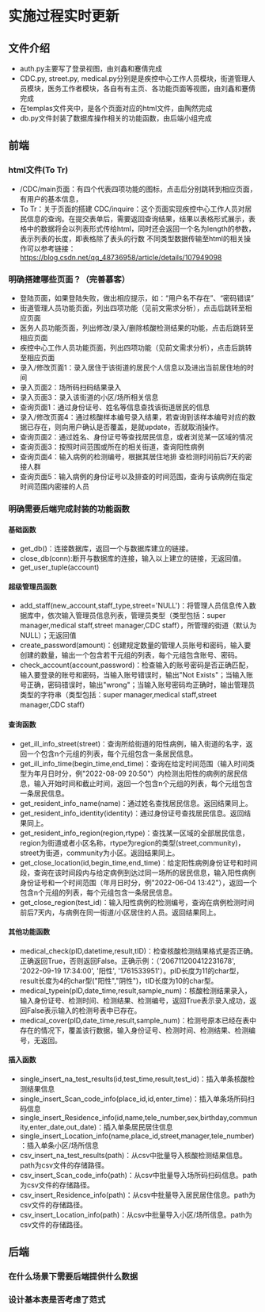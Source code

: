 # 实施过程实时更新
## 文件介绍
* auth.py主要写了登录视图，由刘鑫和蹇倩完成
* CDC.py, street.py, medical.py分别是是疾控中心工作人员模块，街道管理人员模块，医务工作者模块，各自有有主页、各功能页面等视图，由刘鑫和蹇倩完成
* 在templas文件夹中，是各个页面对应的html文件，由陶然完成
* db.py文件封装了数据库操作相关的功能函数，由后端小组完成
## 前端
### html文件(To Tr)
* /CDC/main页面：有四个代表四项功能的图标，点击后分别跳转到相应页面，有用户的基本信息，
* To Tr：关于页面的搭建
CDC/inquire：这个页面实现疾控中心工作人员对居民信息的查询。在提交表单后，需要返回查询结果，结果以表格形式展示，表格中的数据将会以列表形式传给html，同时还会返回一个名为length的参数，表示列表的长度，即表格除了表头的行数
不同类型数据传输至html的相关操作可以参考链接：https://blog.csdn.net/qq_48736958/article/details/107949098

### 明确搭建哪些页面？（完善慕客）
* 登陆页面，如果登陆失败，做出相应提示，如：“用户名不存在”、“密码错误”
* 街道管理人员功能页面，列出四项功能（见前文需求分析），点击后跳转至相应页面
* 医务人员功能页面，列出修改/录入/删除核酸检测结果的功能，点击后跳转至相应页面
* 疾控中心工作人员功能页面，列出四项功能（见前文需求分析），点击后跳转至相应页面
* 录入/修改页面1：录入居住于该街道的居民个人信息以及进出当前居住地的时间
* 录入页面2：场所码扫码结果录入
* 录入页面3：录入该街道的小区/场所相关信息
* 查询页面1：通过身份证号、姓名等信息查找该街道居民的信息
* 录入/修改页面4：通过核酸样本编号录入结果，若查询到该样本编号对应的数据已存在，则向用户确认是否覆盖，是就update，否就取消操作。
* 查询页面2：通过姓名、身份证号等查找居民信息，或者浏览某一区域的情况
* 查询页面3：按照时间范围或所在的相关街道，查询阳性病例
* 查询页面4：输入病例的检测编号，根据其居住地排 查检测时间前后7天的密接人群
* 查询页面5：输入病例的身份证号以及排查的时间范围，查询与该病例在指定时间范围内密接的人员
### 明确需要后端完成封装的功能函数

#### 基础函数
* get_db()：连接数据库，返回一个与数据库建立的链接。
* close_db(conn):断开与数据库的连接，输入以上建立的链接，无返回值。
* get_user_tuple(account)

#### 超级管理员函数
* add_staff(new_account,staff_type,street='NULL')：将管理人员信息传入数据库中，依次输入管理员信息列表，管理员类型（类型包括：super manager,medical staff,street manager,CDC staff），所管理的街道（默认为NULL）；无返回值
* create_password(amount)：创建规定数量的管理人员账号和密码，输入要创建的数量，输出一个包含若干元组的列表，每个元组包含账号、密码。
* check_account(account,password)：检查输入的账号密码是否正确匹配，输入要登录的账号和密码，当输入账号错误时，输出"Not Exists"；当输入账号正确，密码错误时，输出"wrong"；当输入账号密码均正确时，输出管理员类型的字符串（类型包括：super manager,medical staff,street manager,CDC staff）

#### 查询函数
* get_ill_info_street(street)：查询所给街道的阳性病例，输入街道的名字，返回一个包含n个元组的列表，每个元组包含一条居民信息。
* get_ill_info_time(begin_time,end_time)：查询在给定时间范围（输入时间类型为年月日时分，例"2022-08-09 20:50"）内检测出阳性的病例的居民信息，输入开始时间和截止时间，返回一个包含n个元组的列表，每个元组包含一条居民信息。
* get_resident_info_name(name)：通过姓名查找居民信息。返回结果同上。
* get_resident_info_identity(identity)：通过身份证号查找居民信息。返回结果同上。
* get_resident_info_region(region,rtype)：查找某一区域的全部居民信息，region为街道或者小区名称，rtype为region的类型(street,community)，street为街道，community为小区。返回结果同上。
* get_close_location(id,begin_time,end_time)：给定阳性病例身份证号和时间段，查询在该时间段内与给定病例到达过同一场所的居民信息，输入阳性病例身份证号和一个时间范围（年月日时分，例"2022-06-04 13:42"），返回一个包含n个元组的列表，每个元组包含一条居民信息。
* get_close_region(test_id)：输入阳性病例的检测编号，查询在病例检测时间前后7天内，与病例在同一街道/小区居住的人员。返回结果同上。

#### 其他功能函数
* medical_check(pID,datetime,result,tID)：检查核酸检测结果格式是否正确。正确返回True，否则返回False。正确示例：（'206711200412231678', '2022-09-19 17:34:00', '阳性', '1761533951'）。pID长度为11的char型，result长度为4的char型("阳性","阴性")，tID长度为10的char型。
* medical_typein(pID,date_time,result,sample_num)：核酸检测结果录入，输入身份证号、检测时间、检测结果、检测编号，返回True表示录入成功，返回False表示输入的检测号表中已存在。
* medical_cover(pID,date_time,result,sample_num)：检测号原本已经在表中存在的情况下，覆盖该行数据，输入身份证号、检测时间、检测结果、检测编号，无返回。

#### 插入函数
* single_insert_na_test_results(id,test_time,result,test_id)：插入单条核酸检测结果信息
* single_insert_Scan_code_info(place_id,id,enter_time)：插入单条场所码扫码信息
* single_insert_Residence_info(id,name,tele_number,sex,birthday,community,enter_date,out_date)：插入单条居民居住信息
* single_insert_Location_info(name,place_id,street,manager,tele_number)：插入单条小区/场所信息
* csv_insert_na_test_results(path)：从csv中批量导入核酸检测结果信息。path为csv文件的存储路径。
* csv_insert_Scan_code_info(path)：从csv中批量导入场所码扫码信息。path为csv文件的存储路径。
* csv_insert_Residence_info(path)：从csv中批量导入居民居住信息。path为csv文件的存储路径。
* csv_insert_Location_info(path)：从csv中批量导入小区/场所信息。path为csv文件的存储路径。


## 后端
### 在什么场景下需要后端提供什么数据
### 设计基本表是否考虑了范式

